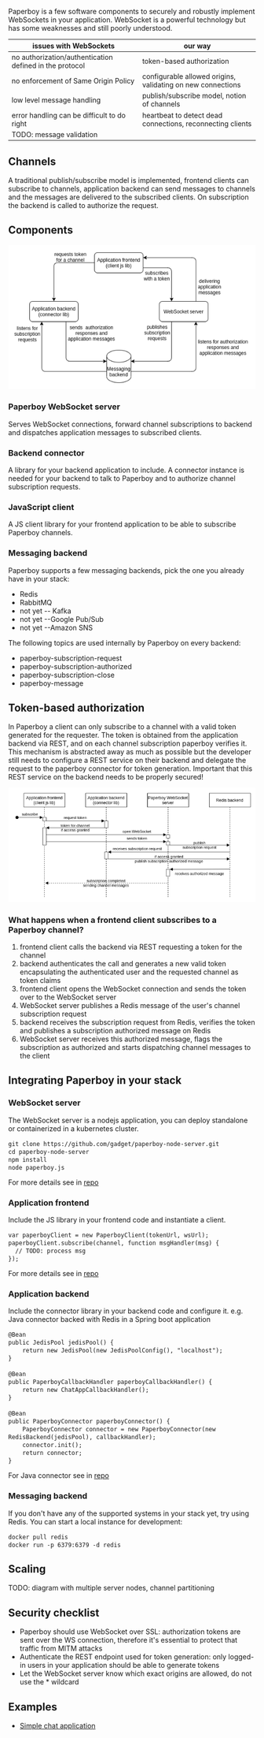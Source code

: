 Paperboy is a few software components to securely and robustly implement WebSockets in your application. WebSocket is a powerful technology but has some weaknesses and still poorly understood.

| issues with WebSockets                                  | our way                                                     |
|---------------------------------------------------------|-------------------------------------------------------------|
| no authorization/authentication defined in the protocol | token-based authorization                                   |
| no enforcement of Same Origin Policy                    | configurable allowed origins, validating on new connections |
| low level message handling                              | publish/subscribe model, notion of channels                 |
| error handling can be difficult to do right             | heartbeat to detect dead connections, reconnecting clients  |
| TODO: message validation                                |                                                             |

## Channels
A traditional publish/subscribe model is implemented, frontend clients can subscribe to channels, application backend can send messages to channels and the messages are delivered to the subscribed clients. On subscription the backend is called to authorize the request.

## Components
![Architecture diagram](/paperboy.png)

### Paperboy WebSocket server
Serves WebSocket connections, forward channel subscriptions to backend and dispatches application messages to subscribed clients.

### Backend connector
A library for your backend application to include. A connector instance is needed for your backend to talk to Paperboy and to authorize channel subscription requests.

### JavaScript client
A JS client library for your frontend application to be able to subscribe Paperboy channels.

### Messaging backend
Paperboy supports a few messaging backends, pick the one you already have in your stack:
* Redis
* RabbitMQ
* not yet -- Kafka
* not yet --Google Pub/Sub
* not yet --Amazon SNS

The following topics are used internally by Paperboy on every backend:
* paperboy-subscription-request
* paperboy-subscription-authorized
* paperboy-subscription-close
* paperboy-message

## Token-based authorization
In Paperboy a client can only subscribe to a channel with a valid token generated for the requester. The token is obtained from the application backend
via REST, and on each channel subscription paperboy verifies it. This mechanism is abstracted away as much as possible but the developer still needs to
configure a REST service on their backend and delegate the request to the paperboy connector for token generation. Important that this REST service on the backend needs to be properly secured!

![Subscription/authorization sequence diagram](/auth-seq.png)

### What happens when a frontend client subscribes to a Paperboy channel?
1. frontend client calls the backend via REST requesting a token for the channel
2. backend authenticates the call and generates a new valid token encapsulating the authenticated user and the requested channel as token claims
3. frontend client opens the WebSocket connection and sends the token over to the WebSocket server
4. WebSocket server publishes a Redis message of the user's channel subscription request
5. backend receives the subscription request from Redis, verifies the token and publishes a subscription authorized message on Redis
6. WebSocket server receives this authorized message, flags the subscription as authorized and starts dispatching channel messages to the client

## Integrating Paperboy in your stack
### WebSocket server
The WebSocket server is a nodejs application, you can deploy standalone or containerized in a kubernetes cluster.
```
git clone https://github.com/gadget/paperboy-node-server.git
cd paperboy-node-server
npm install
node paperboy.js
```

For more details see in [repo](https://github.com/gadget/paperboy-node-server)

### Application frontend
Include the JS library in your frontend code and instantiate a client.
```
var paperboyClient = new PaperboyClient(tokenUrl, wsUrl);
paperboyClient.subscribe(channel, function msgHandler(msg) {
  // TODO: process msg
});
```

For more details see in [repo](https://github.com/gadget/paperboy-client)

### Application backend
Include the connector library in your backend code and configure it.
e.g. Java connector backed with Redis in a Spring boot application
```
@Bean
public JedisPool jedisPool() {
    return new JedisPool(new JedisPoolConfig(), "localhost");
}

@Bean
public PaperboyCallbackHandler paperboyCallbackHandler() {
    return new ChatAppCallbackHandler();
}

@Bean
public PaperboyConnector paperboyConnector() {
    PaperboyConnector connector = new PaperboyConnector(new RedisBackend(jedisPool), callbackHandler);
    connector.init();
    return connector;
}
```
For Java connector see in [repo](https://github.com/gadget/paperboy-connector-java)

### Messaging backend
If you don't have any of the supported systems in your stack yet, try using Redis. You can start a local instance for development:
```
docker pull redis
docker run -p 6379:6379 -d redis
```

## Scaling
TODO: diagram with multiple server nodes, channel partitioning

## Security checklist
* Paperboy should use WebSocket over SSL: authorization tokens are sent over the WS connection, therefore it's essential to protect that traffic from MITM attacks
* Authenticate the REST endpoint used for token generation: only logged-in users in your application should be able to generate tokens
* Let the WebSocket server know which exact origins are allowed, do not use the * wildcard

## Examples
* [Simple chat application](https://github.com/gadget/paperboy-example-chat)
